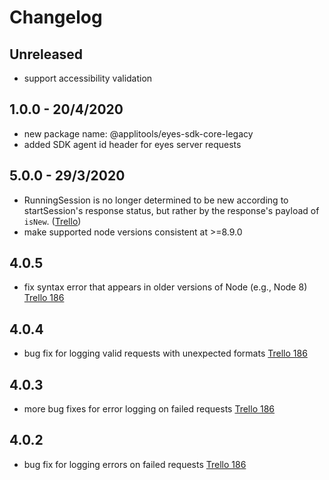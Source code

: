 # Changelog

## Unreleased

- support accessibility validation

## 1.0.0 - 20/4/2020

- new package name: @applitools/eyes-sdk-core-legacy
- added SDK agent id header for eyes server requests

## 5.0.0 - 29/3/2020

- RunningSession is no longer determined to be new according to startSession's response status, but rather by the response's payload of `isNew`. ([Trello](https://trello.com/c/60Rm4xXG/240-support-future-long-running-tasks))
- make supported node versions consistent at >=8.9.0

## 4.0.5

- fix syntax error that appears in older versions of Node (e.g., Node 8) [Trello 186](https://trello.com/c/XpDyr8n8)

## 4.0.4

- bug fix for logging valid requests with unexpected formats [Trello 186](https://trello.com/c/XpDyr8n8)

## 4.0.3

- more bug fixes for error logging on failed requests [Trello 186](https://trello.com/c/XpDyr8n8)

## 4.0.2

- bug fix for logging errors on failed requests [Trello 186](https://trello.com/c/XpDyr8n8)
